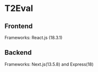 # T2Eval



## Frontend
Frameworks: React.js (18.3.1)


## Backend

Frameworks: Next.js(13.5.8) and Express(18)
